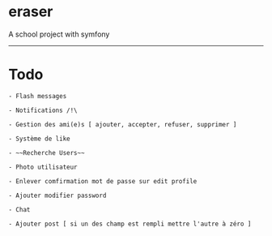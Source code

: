 # eraser
A school project with symfony

-----------------

# Todo

	- Flash messages 

	- Notifications /!\

	- Gestion des ami(e)s [ ajouter, accepter, refuser, supprimer ]

	- Système de like 

	- ~~Recherche Users~~

	- Photo utilisateur

	- Enlever comfirmation mot de passe sur edit profile

	- Ajouter modifier password

	- Chat

	- Ajouter post [ si un des champ est rempli mettre l'autre à zéro ]
